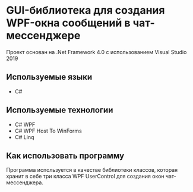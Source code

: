 # GUI-библиотека для создания WPF-окна сообщений в чат-мессенджере
Проект основан на .Net Framework 4.0 с использованием Visual Studio 2019
## Используемые языки
- C#
## Используемые технологии
- C# WPF
- C# WPF Host To WinForms
- C# Linq
## Как использовать программу
Программа используется в качестве библиотеки классов, которая хранит в себе три класса WPF UserControl для создания окон чат-мессенджера.
